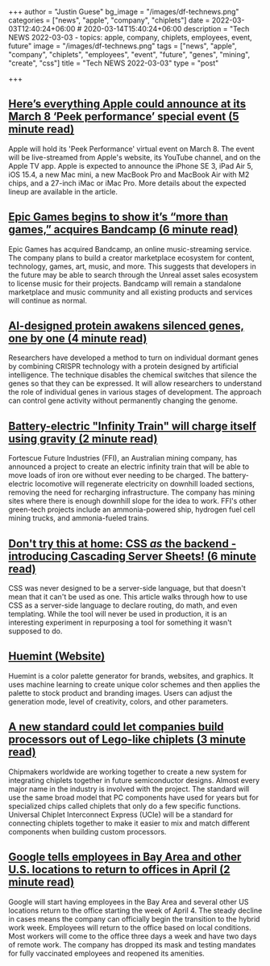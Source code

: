 +++
author = "Justin Guese"
bg_image = "/images/df-technews.png"
categories = ["news", "apple", "company", "chiplets"]
date = 2022-03-03T12:40:24+06:00 # 2020-03-14T15:40:24+06:00
description = "Tech NEWS 2022-03-03 - topics: apple, company, chiplets, employees, event, future"
image = "/images/df-technews.png"
tags = ["news", "apple", "company", "chiplets", "employees", "event", "future", "genes", "mining", "create", "css"]
title = "Tech NEWS 2022-03-03"
type = "post"

+++

## [Here’s everything Apple could announce at its March 8 ‘Peek performance’ special event (5 minute read)](https://9to5mac.com/2022/03/02/heres-everything-we-could-see-at-the-apple-event-march-8/)

Apple will hold its 'Peek Performance' virtual event on March 8. The event will be live-streamed from Apple's website, its YouTube channel, and on the Apple TV app. Apple is expected to announce the iPhone SE 3, iPad Air 5, iOS 15.4, a new Mac mini, a new MacBook Pro and MacBook Air with M2 chips, and a 27-inch iMac or iMac Pro. More details about the expected lineup are available in the article.

## [Epic Games begins to show it’s “more than games,” acquires Bandcamp (6 minute read)](https://arstechnica.com/gaming/2022/03/epic-games-begins-to-show-its-more-than-games-acquires-bandcamp/)

Epic Games has acquired Bandcamp, an online music-streaming service. The company plans to build a creator marketplace ecosystem for content, technology, games, art, music, and more. This suggests that developers in the future may be able to search through the Unreal asset sales ecosystem to license music for their projects. Bandcamp will remain a standalone marketplace and music community and all existing products and services will continue as normal.

## [AI-designed protein awakens silenced genes, one by one (4 minute read)](https://phys.org/news/2022-03-ai-designed-protein-awakens-silenced-genes.html)

Researchers have developed a method to turn on individual dormant genes by combining CRISPR technology with a protein designed by artificial intelligence. The technique disables the chemical switches that silence the genes so that they can be expressed. It will allow researchers to understand the role of individual genes in various stages of development. The approach can control gene activity without permanently changing the genome.

## [Battery-electric "Infinity Train" will charge itself using gravity (2 minute read)](https://newatlas.com/transport/fortescue-wae-infinity-train-electric/)

Fortescue Future Industries (FFI), an Australian mining company, has announced a project to create an electric infinity train that will be able to move loads of iron ore without ever needing to be charged. The battery-electric locomotive will regenerate electricity on downhill loaded sections, removing the need for recharging infrastructure. The company has mining sites where there is enough downhill slope for the idea to work. FFI's other green-tech projects include an ammonia-powered ship, hydrogen fuel cell mining trucks, and ammonia-fueled trains.

## [Don't try this at home: CSS _as_ the backend - introducing Cascading Server Sheets! (6 minute read)](https://dev.to/thormeier/dont-try-this-at-home-css-as-the-backend-what-3oih)

CSS was never designed to be a server-side language, but that doesn't mean that it can't be used as one. This article walks through how to use CSS as a server-side language to declare routing, do math, and even templating. While the tool will never be used in production, it is an interesting experiment in repurposing a tool for something it wasn't supposed to do.

## [Huemint (Website)](https://huemint.com/)

Huemint is a color palette generator for brands, websites, and graphics. It uses machine learning to create unique color schemes and then applies the palette to stock product and branding images. Users can adjust the generation mode, level of creativity, colors, and other parameters.

## [A new standard could let companies build processors out of Lego-like chiplets (3 minute read)](https://www.theverge.com/2022/3/2/22958049/ucie-chiplet-standard-processors-soc-intel-tsmc-samsung-arm)

Chipmakers worldwide are working together to create a new system for integrating chiplets together in future semiconductor designs. Almost every major name in the industry is involved with the project. The standard will use the same broad model that PC components have used for years but for specialized chips called chiplets that only do a few specific functions. Universal Chiplet Interconnect Express (UCIe) will be a standard for connecting chiplets together to make it easier to mix and match different components when building custom processors.

## [Google tells employees in Bay Area and other U.S. locations to return to offices in April (2 minute read)](https://www.cnbc.com/2022/03/02/google-tells-employees-to-return-to-offices-in-april.html)

Google will start having employees in the Bay Area and several other US locations return to the office starting the week of April 4. The steady decline in cases means the company can officially begin the transition to the hybrid work week. Employees will return to the office based on local conditions. Most workers will come to the office three days a week and have two days of remote work. The company has dropped its mask and testing mandates for fully vaccinated employees and reopened its amenities.

